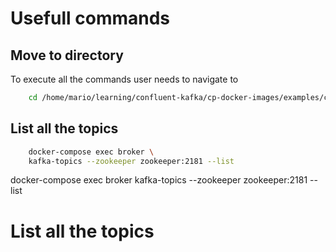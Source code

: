 # Usefull commands
## Move to directory
To execute all the commands user needs to navigate to 
```bash
    cd /home/mario/learning/confluent-kafka/cp-docker-images/examples/cp-all-in-one
```
## List all the topics
```bash
    docker-compose exec broker \
    kafka-topics --zookeeper zookeeper:2181 --list
```

docker-compose exec broker kafka-topics --zookeeper zookeeper:2181 --list
# List all the topics

